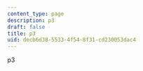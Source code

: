```yaml
---
content_type: page
description: p3
draft: false
title: p3
uid: decb6d38-5533-4f54-8f31-cd230053dac4
---
```

p3